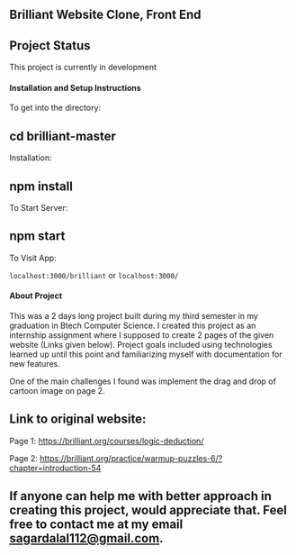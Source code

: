 ## Brilliant Website Clone, Front End


## Project Status
This project is currently in development


#### Installation and Setup Instructions

To get into the directory:

## cd brilliant-master

 Installation:

## npm install 
 
 To Start Server:

## npm start 

To Visit App:

`localhost:3000/brilliant` 
  or
`localhost:3000/`

#### About Project 

This was a 2 days long project built during my third semester in my graduation in Btech Computer Science. I created this project as an internship assignment where I supposed to create 2 pages of the given website (Links given below). Project goals included using technologies learned up until this point and familiarizing myself with documentation for new features.  

One of the main challenges I found was implement the drag and drop of cartoon image on page 2.

## Link to original website: 

Page 1: https://brilliant.org/courses/logic-deduction/

Page 2: https://brilliant.org/practice/warmup-puzzles-6/?chapter=introduction-54

## If anyone can help me with better approach in creating this project, would appreciate that. Feel free to contact me at my email sagardalal112@gmail.com.
